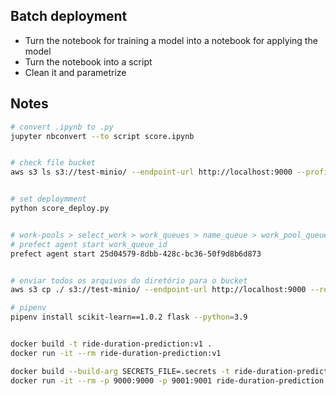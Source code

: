 ## Batch deployment

* Turn the notebook for training a model into a notebook for applying the model
* Turn the notebook into a script 
* Clean it and parametrize


## Notes

```sh
# convert .ipynb to .py
jupyter nbconvert --to script score.ipynb


# check file bucket
aws s3 ls s3://test-minio/ --endpoint-url http://localhost:9000 --profile minio_user


# set deploymment
python score_deploy.py


# work-pools > select_work > work_queues > name_queue > work_pool_queue_id
# prefect agent start work_queue_id
prefect agent start 25d04579-8dbb-428c-bc36-50f9d8b6d873


# enviar todos os arquivos do diretório para o bucket
aws s3 cp ./ s3://test-minio/ --endpoint-url http://localhost:9000 --recursive --profile minio_user

# pipenv
pipenv install scikit-learn==1.0.2 flask --python=3.9


docker build -t ride-duration-prediction:v1 .
docker run -it --rm ride-duration-prediction:v1

docker build --build-arg SECRETS_FILE=.secrets -t ride-duration-prediction:v1 .
docker run -it --rm -p 9000:9000 -p 9001:9001 ride-duration-prediction:v1
```